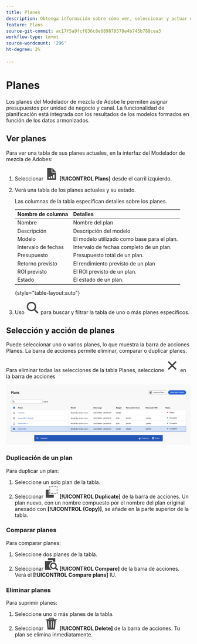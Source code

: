 ```yaml
---
title: Planes
description: Obtenga información sobre cómo ver, seleccionar y actuar en planes en el Modelador de mezcla de Adobe.
feature: Plans
source-git-commit: ac17f5a9fcf036c8e689879578e4b745b789cea3
workflow-type: tm+mt
source-wordcount: '296'
ht-degree: 2%

---
```



# Planes

Los planes del Modelador de mezcla de Adobe le permiten asignar presupuestos por unidad de negocio y canal. La funcionalidad de planificación está integrada con los resultados de los modelos formados en función de los datos armonizados.


## Ver planes

Para ver una tabla de sus planes actuales, en la interfaz del Modelador de mezcla de Adobes:

1. Seleccionar ![](../assets/icons/FileChart.svg) **[!UICONTROL Plans]** desde el carril izquierdo.

1. Verá una tabla de los planes actuales y su estado.

   Las columnas de la tabla especifican detalles sobre los planes.

   | Nombre de columna | Detalles |
   |---|---|
   | Nombre | Nombre del plan |
   | Descripción | Descripción del modelo |
   | Modelo | El modelo utilizado como base para el plan. |
   | Intervalo de fechas | Intervalo de fechas completo de un plan. |
   | Presupuesto | Presupuesto total de un plan. |
   | Retorno previsto | El rendimiento previsto de un plan |
   | ROI previsto | El ROI previsto de un plan. |
   | Estado | El estado de un plan. |

   {style="table-layout:auto"}

1. Uso ![Buscar](../assets/icons/Search.svg) para buscar y filtrar la tabla de uno o más planes específicos.


## Selección y acción de planes

Puede seleccionar uno o varios planes, lo que muestra la barra de acciones Planes. La barra de acciones permite eliminar, comparar o duplicar planes.

Para eliminar todas las selecciones de la tabla Planes, seleccione ![Cerrar](../assets/icons/Close.svg) en la barra de acciones

![Barra de acciones de planes](../assets/plans-action-bar.png)

### Duplicación de un plan

Para duplicar un plan:

1. Seleccione un solo plan de la tabla.
1. Seleccionar ![Copiar](../assets/icons/Copy.svg) **[!UICONTROL Duplicate]** de la barra de acciones. Un plan nuevo, con un nombre compuesto por el nombre del plan original anexado con **[!UICONTROL (Copy)]**, se añade en la parte superior de la tabla.

### Comparar planes

Para comparar planes:

1. Seleccione dos planes de la tabla.
1. Seleccionar ![Comparar](../assets/icons/Compare.svg) **[!UICONTROL Compare]** de la barra de acciones. Verá el **[!UICONTROL Compare plans]** IU.


### Eliminar planes

Para suprimir planes:

1. Seleccione uno o más planes de la tabla.
1. Seleccionar ![Eliminar](../assets/icons/Delete.svg) **[!UICONTROL Delete]** de la barra de acciones. Tu plan se elimina inmediatamente.



